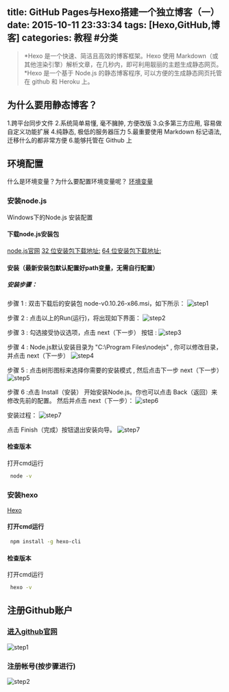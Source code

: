 title: GitHub Pages与Hexo搭建一个独立博客（一）
date: 2015-10-11 23:33:34
tags: [Hexo,GitHub,博客]
categories: 教程 #分类
---
>*Hexo 是一个快速、简洁且高效的博客框架。Hexo 使用 Markdown（或其他渲染引擎）解析文章，在几秒内，即可利用靓丽的主题生成静态网页。
>*Hexo 是一个基于 Node.js 的静态博客程序, 可以方便的生成静态网页托管在 github 和 Heroku 上。

## 为什么要用静态博客？
1.跨平台同步文件
2.系统简单易懂, 毫不臃肿, 方便改版
3.众多第三方应用, 容易做自定义功能扩展
4.纯静态, 极低的服务器压力
5.最重要使用 Markdown 标记语法, 迁移什么的都非常方便
6.能够托管在 Github 上

## 环境配置
什么是环境变量？为什么要配置环境变量呢？
[环境变量](http://baike.baidu.com/view/95930.htm)

### 安装node.js

Windows下的Node.js 安装配置
#### 下载node.js安装包
[node.js官网](https://nodejs.org/en/)
[32 位安装包下载地址:](http://nodejs.org/dist/v0.10.26/node-v0.10.26-x86.msi)
[64 位安装包下载地址:](http://nodejs.org/dist/v0.10.26/x64/node-v0.10.26-x64.msi)
#### 安装（最新安装包默认配置好path变量，无需自行配置）
##### 安装步骤：
步骤 1 : 双击下载后的安装包 node-v0.10.26-x86.msi，如下所示：
![step1](http://7xnkw3.com1.z0.glb.clouddn.com/hexo_1022install-node-msi-version-on-windows-step1.png)

步骤 2 : 点击以上的Run(运行)，将出现如下界面：
![step2](http://7xnkw3.com1.z0.glb.clouddn.com/hexo_1022install-node-msi-version-on-windows-step2.png)

步骤 3 : 勾选接受协议选项，点击 next（下一步） 按钮 :
![step3](http://7xnkw3.com1.z0.glb.clouddn.com/hexo_1022install-node-msi-version-on-windows-step3.png)

步骤 4 : Node.js默认安装目录为 "C:\Program Files\nodejs\" , 你可以修改目录，并点击 next（下一步）
![step4](http://7xnkw3.com1.z0.glb.clouddn.com/hexo_1022install-node-msi-version-on-windows-step4.png)

步骤 5 : 点击树形图标来选择你需要的安装模式 , 然后点击下一步 next（下一步）
![step5](http://7xnkw3.com1.z0.glb.clouddn.com/hexo_1022install-node-msi-version-on-windows-step5.png)

步骤 6 :点击 Install（安装） 开始安装Node.js。你也可以点击 Back（返回）来修改先前的配置。 然后并点击 next（下一步）：
![step6](http://7xnkw3.com1.z0.glb.clouddn.com/hexo_1022install-node-msi-version-on-windows-step5.png)

安装过程：
![step7](http://7xnkw3.com1.z0.glb.clouddn.com/hexo_1022install-node-msi-version-on-windows-step7.png)

点击 Finish（完成）按钮退出安装向导。
![step7](http://7xnkw3.com1.z0.glb.clouddn.com/hexo_1022install-node-msi-version-on-windows-step8.png)

#### 检查版本
打开cmd运行
```bash
 node -v
```
### 安装hexo
[Hexo](https://hexo.io/zh-cn/)
#### 打开cmd运行
```bash
 npm install -g hexo-cli
```
#### 检查版本
打开cmd运行
```bash
 hexo -v
```
## 注册Github账户

### [进入github官网](https://github.com/)
![step1](http://7xnkw3.com1.z0.glb.clouddn.com/hexo_1022sign-up-github-1.png)

### 注册帐号(按步骤进行)
![step2](http://7xnkw3.com1.z0.glb.clouddn.com/hexo_1022sign-up-github-2.png)

